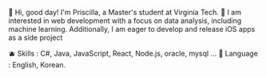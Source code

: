 🍎 Hi, good day! I'm Priscilla, a Master's student at Virginia Tech. 
🍋 I am interested in web development with a focus on data analysis, including machine learning. Additionally, I am eager to develop and release iOS apps as a side project

🫐 Skills : C#, Java, JavaScript, React, Node.js, oracle, mysql ... 
🥑 Language : English, Korean.

<!---
Priscilla2424/Priscilla2424 is a ✨ special ✨ repository because its `README.md` (this file) appears on your GitHub profile.
You can click the Preview link to take a look at your changes.
--->
